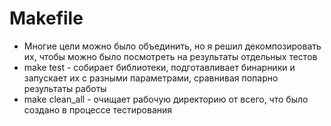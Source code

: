 # Makefile
* Многие цели можно было объединить, но я решил декомпозировать их, чтобы можно было посмотреть на результаты отдельных тестов
* make test - собирает библиотеки, подготавливает бинарники и запускает их с разными параметрами, сравнивая попарно результаты работы
* make clean_all - очищает рабочую директорию от всего, что было создано в процессе тестирования
